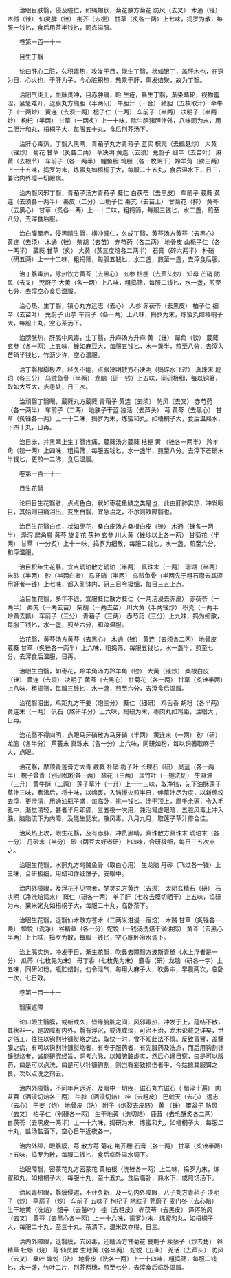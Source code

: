 <!-- { "loadSidebar": true } -->
　　治眼目肤翳，侵及瞳仁，如蝇翅状，菊花散方菊花 防风（去叉） 木通（锉） 木贼（锉） 仙灵脾（锉） 荆芥（去梗） 甘草（炙各一两）上七味，捣罗为散，每服一钱匕，食后用茶半钱匕，同点温服。

　　卷第一百一十一

　　目生丁翳

　　论曰肝心二脏，久积毒热，攻发于目，能生丁翳，状如银丁，盖肝木也，在窍为目，心火也，于肝为子，今心脏积热，热乘于肝，熏发结聚，故为丁翳。

　　治阳气炎上，血脉贯冲，目赤肿痛，睑 生疮，暴生丁翳，渐染睛轮，视物羞涩，紧急难开，退膜丸方熊胆（半两研） 牛胆汁（一合） 猪胆（五枚取汁） 牵牛子（一两炒） 黄连（去须一两）栀子仁（一两） 车前子（半两） 决明子（半两炒） 枸杞（半两） 甘草（一两炙）上一十味，除牛胆猪胆汁外，八味同为末，用二胆汁和丸，梧桐子大，每服五十丸，食后荆芥汤下。

　　治肝心毒热，丁翳入黑睛，青葙子丸方青葙子 蓝实 枳壳（去瓤麸炒） 大黄（锉炒） 菊花 甘草（炙各二两） 草决明 黄连（去须）茺蔚子 细辛（去苗叶） 麻黄（去根节） 车前子（各一两半） 鲤鱼胆 鸡胆（各一枚阴干）羚羊角（镑三两）上一十五味，捣罗为末，炼蜜丸如梧桐子大，每服二十五丸，食后温水下，日三，兼治内外障一切眼病。

　　治内翳风邪丁翳，青葙子汤方青葙子 蕤仁 白茯苓（去黑皮） 车前子 葳蕤 黄连（去须各一两半） 秦皮（二分）山栀子仁 秦艽（去苗土） 甘菊花（择） 黄芩（去黑心） 甘草（炙各一两）上一十二味，粗捣筛，每服三钱匕，水二盏，煎至八分，去滓食后服。

　　治白膜晕赤，侵黑睛生翳，横冲瞳仁，久成丁翳，黄芩汤方黄芩（去黑心） 黄连（去须） 木通（锉） 柴胡（去苗） 赤芍药（各二两） 地骨皮 山栀子仁（各一两半） 葳蕤 甘草（炙） 大黄（蒸三度焙各二两半） 石膏（碎六两半） 朴硝（研五两）上一十二味，粗捣筛，每服五钱匕，水二盏，煎至一盏，去滓食后服。

　　治丁翳毒热，除热饮方黄芩（去黑心） 玄参 桔梗（去芦头炒） 知母 芒硝 防风（去叉） 茺蔚子 大黄（各一两）上八味，粗捣筛，每服二钱匕，水一盏，煎至七分，去滓空心食后温服。

　　治心热、生丁翳，镇心丸方远志（去心） 人参 赤茯苓（去黑皮） 柏子仁 细辛（去苗叶） 茺蔚子 山芋 车前子（各一两）上八味，捣罗为末，炼蜜丸如梧桐子大，每服十丸，空心茶汤下。

　　治膀胱热，肝膈中风毒，生丁翳，升麻汤方升麻 黄 （锉） 犀角（镑） 葳蕤 玄参（各一两）上五味，锉如麻豆大，每服五钱匕，水一盏半，煎至八分，去滓入芒硝半钱匕，竹沥少许，空心温服。

　　治丁翳根脚极浓，经久不瘥，点眼决明散方石决明（捣碎水飞过） 真珠末 琥珀（各三分） 乌贼鱼骨（半两） 龙脑（研一钱）上五味，同研极细，每以铜箸，取如大豆大，点患处，日三次。

　　治顽翳丁翳眼，葳蕤丸方葳蕤 青葙子 黄连（去须） 防风（去叉） 赤芍药（各一两半） 车前子（二两） 地肤子干蓝 独活（去芦头） 芎 黄芩（去黑心） 甘草（炙锉各一两）上一十二味，捣罗为末，炼蜜和丸，如梧桐子大，食后温熟水，下四十丸，日再。

　　治目赤，并黑睛上生丁翳疼痛，葳蕤汤方葳蕤 桔梗 黄 （锉各一两半） 羚羊角（镑一两）上四味，粗捣筛，每服五钱匕，水一盏半，煎至八分。去滓下芒硝末半钱匕，更煎一二沸，食后温服。

　　卷第一百一十一

　　目生花翳

　　论曰目生花翳者，点点色白，状如枣花鱼鳞之类是也，此由肝肺实热，冲发眼目，其始则目痛泪出，变生白翳，宜急治之，不尔则致障翳也。

　　治目生花翳白点，状如枣花，桑白皮汤方桑根白皮（锉） 木通（锉各一两半） 泽泻 犀角屑 黄芩 旋复花 茯神 玄参 川大黄（锉炒以上各一两） 甘菊花（半两） 甘草（一分炙）上十一味，捣罗为细散，每服二钱匕，水一盏，煎至六分，和滓温服。

　　治目积年生花翳，宜点琥珀散方琥珀（半两） 真珠末（一两） 珊瑚（半两） 朱砂（半两） 砂（半两白者） 马牙硝（半两） 乌贼鱼骨（半两先于粗石磨去其涩用好者一钱）上七味，都入乳钵内，研三日令极细，每日三五上点。

　　治目生花翳，多年不退，宜服蕤仁散方蕤仁（一两汤浸去赤皮） 赤茯苓（一两半） 秦艽（一两去苗） 柴胡（一两去苗） 川大黄（半两锉炒） 枳壳（一两半炒黄去瓤） 车前子（三分） 青葙子（三两） 赤芍药（三分）上九味，捣为细散，每服三钱匕，水一盏，煎至六分，和滓温服。

　　治花翳，黄芩汤方黄芩（去黑心） 木通（锉） 黄连（去须各二两） 地骨皮 葳蕤 甘草（炙锉各一两半）上六味，粗捣筛，每服五钱匕，水一盏半，煎至七分，去滓食后温服，日再。

　　治眼生白翳，如枣花，羚羊角汤方羚羊角（镑） 大黄（锉炒） 桑根白皮（锉） 黄连（去须） 决明子 黄芩（去黑心） 甘菊花（各一两） 甘草（炙锉半两）上八味，粗捣筛，每服三钱匕，水一盏，煎至六分，去滓食后温服。

　　治花翳泪出，鸡距丸方干姜（炮三分） 蕤仁（细研） 鸡舌香 胡粉（各半两） 黄连末（一两） 矾石（熬研半分）上六味，捣研为末，枣肉丸如鸡距，注眼大 ，日再。

　　治花翳不得向明，点眼马牙硝散方马牙硝（半两） 黄连末（一两） 砂（研） 龙脑（各半分） 芦荟末 真珠末（各一分）上六味，同研如粉，每以铜箸取麻子大，点眼。

　　治花翳，摩顶青莲膏方大青 葳蕤 朴硝 栀子叶 长理石（研） 吴蓝（各一两半） 槐子曾青（别研如粉各一两） 盐花（三两） 淡竹叶（一握洗切） 生麻油（三升） 黄牛酥（二两） 莲子草汁（一升）上一十三味，取净铛，先下油酥莲子草汁三味，煮沸后，将十味，以绵裹，入铛慢火煎半日，候草汁尽为度，以新绵绞去滓，更澄清，用通油瓶子盛，每临卧，挑一钱匕。涂于顶上，摩千余遍，令入毛孔中，渐觉清轻，甚者半月即瘥，三五夜一次用，兼治肾虚眼暗，五脏风毒上冲入脑，脑脂流下为内障，及能生髭发，散风毒，八月九月，取莲子草汁修合佳。

　　治风热上攻，眼生花翳，及有赤脉，冲贯黑睛，真珠散方真珠末 琥珀末（各一分） 丹砂末（半分） 砂（两豆大好者研）上四味，合研极细，每日三五次点之。

　　治眼生花翳，水照丸方乌贼鱼骨（取白心用） 生龙脑 丹砂（飞过各一钱）上三味，合研极细，用蜡和作细饼子，安眼中。

　　治内外障眼，及浮花不见物者，梦灵丸方黄连（去须） 太阴玄精石（研） 石决明（净洗焙捣末） 蕤仁（研各一两） 羊子肝（七枚去膜切晒干）上五味，捣研为末，粟米粥丸如梧桐子大，每服二十丸，临卧茶下。

　　治眼生花翳，退翳仙术散方苍术（二两米泔浸一宿焙） 木贼 甘草（炙锉各一两） 蝉蜕（洗净） 谷精草（各一分）蛇蜕（一钱汤洗焙干滴油捣） 黄芩（去黑心半两）上七味，捣罗为散，每服一钱匕，空心临卧冷水调下。

　　治上膈实热，冲发于目，渐生花翳，吹鼻去障翳方波斯青黛（水上浮者是一分） 瓜蒂（七枚先为末） 母丁香（七枚先为末） 麝香（研）龙脑（研各一字）上五味，同研如粉，瓶贮蜡封，勿令泄气，每用大麻子大，吹鼻中，早晨两次，临卧一次，七日效。

　　卷第一百一十一

　　翳膜遮障

　　论曰眼生翳膜，或新或久，皆缘腑脏之间，风邪毒热，冲发于上，蕴结不散，其状非一，是故障有内外，翳有浮沉，或浅或深，可治不治，龙木论载之详矣，世之俗工，往往以钩割针镰熨烙之法，取快一时，曾不知此法不慎。反致盲瞽，盖翳膜之病，有可以钩割针镰熨烙者，有专于服药者，有先服药及洗点，而后用钩割针镰熨烙者，诚能研究经旨，洞考六脉，以知腑脏虚实，然后心谛目察，曰是可以服药，曰是可以点洗，曰是可以针镰钩割，则岂有妄致损伤者乎，今姑摭其服饵之良，次以点洗之剂云。

　　治内外障翳，不问年月远近，及眼中一切疾，磁石丸方磁石（ 醋淬十遍） 肉苁蓉（酒浸切焙各三两） 牛膝（酒浸切焙） 桂（去粗皮） 巴戟天（去心） 远志（去心） 干姜（炮） 地骨皮（洗） 附子（炮裂去皮脐） 黄 （锉） 覆盆子 防风（去叉） 柏子仁（别研各一两） 生干地黄（洗切焙） 鹿茸（去毛酥炙各二两） 白茯苓（去黑皮一两半）上一十六味，捣研为末，炼蜜和丸，如梧桐子大，每服二十丸，盐汤盐酒下，空心日午近夜各一。

　　治内外障，眼翳膜，芎 散方芎 菊花 荆芥穗 石膏（各一两） 甘草（炙锉半两）上五味，捣罗为散，每服二钱匕，食后临卧温水调下。

　　治眼障翳，密蒙花丸方密蒙花 黄柏根（洗锉各一两）上二味，捣罗为末，炼蜜和丸，如梧桐子大，每服十丸，至十五丸，食后临卧，熟水下，或煎饧汤下。

　　治风毒热眼，翳膜侵遮，不计久新，及一切内外障眼，八子丸方青葙子 决明子（炒） 葶苈子（炒） 车前子 五味子 枸杞子 地肤子 茺蔚子 麦门冬（去心焙） 生干地黄（洗焙） 细辛（去苗叶） 桂（去粗皮） 赤茯苓（去黑皮） 泽泻防风（去叉） 黄芩（去黑心各一两）上一十六味，捣罗为末，炼蜜和丸，如梧桐子大，每服二十丸，至三十丸，茶清下，温米饮亦得，日三。

　　治内外障眼，退翳膜，去风毒，还睛汤方甘菊花 蔓荆子 蒺藜子（炒去角） 谷精草 牡蛎（烧） 芎 仙灵脾 生地黄（各半两） 蛇蜕（五条） 羌活（去芦头） 防风（去叉） 桑叶 蝉蜕（洗） 地骨皮（洗各一两）上一十四味，粗捣筛，每服二钱匕，水一盏，竹叶二片，荆芥两穗，煎至七分，去滓食后临卧温服。

